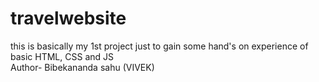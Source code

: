 # travelwebsite
this is basically my 1st project just to gain some hand's on experience of basic HTML, CSS and JS
<br>
 Author- Bibekananda sahu (VIVEK)
  
